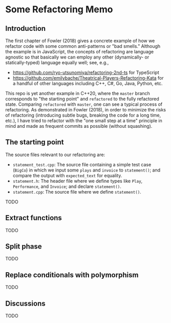 # Some Refactoring Memo

## Introduction

The first chapter of Fowler (2018) gives a concrete example of
how we refactor code with some common anti-patterns or "bad smells."
Although the example is in JavaScript,
the concepts of refactoring are language agnostic so that
basically we can employ any other (dynamically- or statically-typed) language equally well;
see, e.g.,

* https://github.com/ryo-utsunomiya/refactoring-2nd-ts
  for TypeScript
* https://github.com/emilybache/Theatrical-Players-Refactoring-Kata
  for a handful of other languages including C++, C#, Go, Java, Python, etc.

This repo is yet another example in C++20,
where the `master` branch corresponds to "the starting point" and
`refactored` to the fully refactored state.
Comparing `refactored` with `master`,
one can see a typical process of refactoring.
As demonstrated in Fowler (2018),
in order to minimize the risks of refactoring
(introducing subtle bugs, breaking the code for a long time, etc.),
I have tried to refactor with the "one small step at a time" principle in mind
and made as frequent commits as possible (without squashing).

## The starting point

The source files relevant to our refactoring are:

* `statement_test.cpp`:
  The source file containing a simple test case (`BigCo`) in which
  we input some `plays` and `invoice` to `statement()`;
  and compare the output with `expected_text` for equality.
* `statement.h`:
  The header file where we define types like `Play`, `Performance`, and `Invoice`;
  and declare `statement()`.
* `statement.cpp`: The source file where we define `statement()`.

TODO

## Extract functions

TODO

## Split phase

TODO

## Replace conditionals with polymorphism

TODO

## Discussions

TODO
